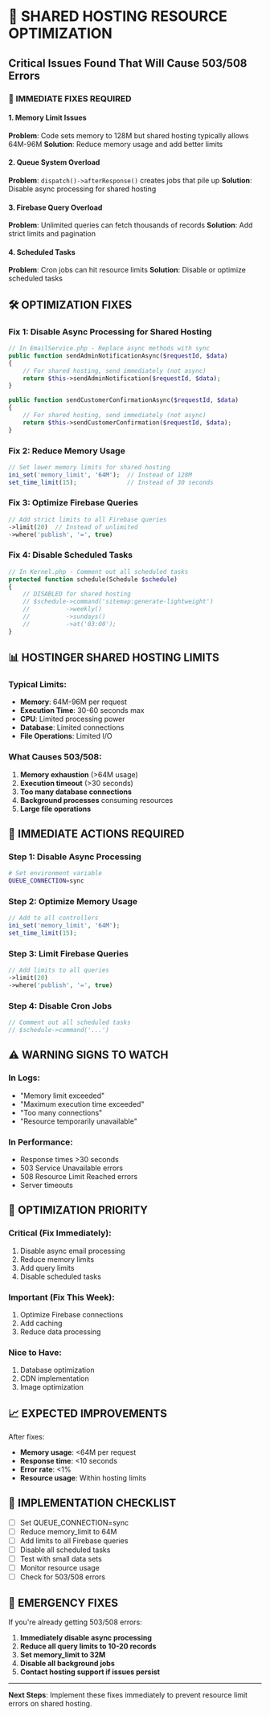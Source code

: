 # 🚨 SHARED HOSTING RESOURCE OPTIMIZATION

## Critical Issues Found That Will Cause 503/508 Errors

### 🔴 IMMEDIATE FIXES REQUIRED

#### 1. Memory Limit Issues
**Problem**: Code sets memory to 128M but shared hosting typically allows 64M-96M
**Solution**: Reduce memory usage and add better limits

#### 2. Queue System Overload
**Problem**: `dispatch()->afterResponse()` creates jobs that pile up
**Solution**: Disable async processing for shared hosting

#### 3. Firebase Query Overload
**Problem**: Unlimited queries can fetch thousands of records
**Solution**: Add strict limits and pagination

#### 4. Scheduled Tasks
**Problem**: Cron jobs can hit resource limits
**Solution**: Disable or optimize scheduled tasks

## 🛠️ OPTIMIZATION FIXES

### Fix 1: Disable Async Processing for Shared Hosting
```php
// In EmailService.php - Replace async methods with sync
public function sendAdminNotificationAsync($requestId, $data)
{
    // For shared hosting, send immediately (not async)
    return $this->sendAdminNotification($requestId, $data);
}

public function sendCustomerConfirmationAsync($requestId, $data)
{
    // For shared hosting, send immediately (not async)
    return $this->sendCustomerConfirmation($requestId, $data);
}
```

### Fix 2: Reduce Memory Usage
```php
// Set lower memory limits for shared hosting
ini_set('memory_limit', '64M');  // Instead of 128M
set_time_limit(15);              // Instead of 30 seconds
```

### Fix 3: Optimize Firebase Queries
```php
// Add strict limits to all Firebase queries
->limit(20)  // Instead of unlimited
->where('publish', '=', true)
```

### Fix 4: Disable Scheduled Tasks
```php
// In Kernel.php - Comment out all scheduled tasks
protected function schedule(Schedule $schedule)
{
    // DISABLED for shared hosting
    // $schedule->command('sitemap:generate-lightweight')
    //          ->weekly()
    //          ->sundays()
    //          ->at('03:00');
}
```

## 📊 HOSTINGER SHARED HOSTING LIMITS

### Typical Limits:
- **Memory**: 64M-96M per request
- **Execution Time**: 30-60 seconds max
- **CPU**: Limited processing power
- **Database**: Limited connections
- **File Operations**: Limited I/O

### What Causes 503/508:
1. **Memory exhaustion** (>64M usage)
2. **Execution timeout** (>30 seconds)
3. **Too many database connections**
4. **Background processes** consuming resources
5. **Large file operations**

## 🚀 IMMEDIATE ACTIONS REQUIRED

### Step 1: Disable Async Processing
```bash
# Set environment variable
QUEUE_CONNECTION=sync
```

### Step 2: Optimize Memory Usage
```php
// Add to all controllers
ini_set('memory_limit', '64M');
set_time_limit(15);
```

### Step 3: Limit Firebase Queries
```php
// Add limits to all queries
->limit(20)
->where('publish', '=', true)
```

### Step 4: Disable Cron Jobs
```php
// Comment out all scheduled tasks
// $schedule->command('...')
```

## ⚠️ WARNING SIGNS TO WATCH

### In Logs:
- "Memory limit exceeded"
- "Maximum execution time exceeded"
- "Too many connections"
- "Resource temporarily unavailable"

### In Performance:
- Response times >30 seconds
- 503 Service Unavailable errors
- 508 Resource Limit Reached errors
- Server timeouts

## 🎯 OPTIMIZATION PRIORITY

### Critical (Fix Immediately):
1. Disable async email processing
2. Reduce memory limits
3. Add query limits
4. Disable scheduled tasks

### Important (Fix This Week):
1. Optimize Firebase connections
2. Add caching
3. Reduce data processing

### Nice to Have:
1. Database optimization
2. CDN implementation
3. Image optimization

## 📈 EXPECTED IMPROVEMENTS

After fixes:
- **Memory usage**: <64M per request
- **Response time**: <10 seconds
- **Error rate**: <1%
- **Resource usage**: Within hosting limits

## 🔧 IMPLEMENTATION CHECKLIST

- [ ] Set QUEUE_CONNECTION=sync
- [ ] Reduce memory_limit to 64M
- [ ] Add limits to all Firebase queries
- [ ] Disable all scheduled tasks
- [ ] Test with small data sets
- [ ] Monitor resource usage
- [ ] Check for 503/508 errors

## 🚨 EMERGENCY FIXES

If you're already getting 503/508 errors:

1. **Immediately disable async processing**
2. **Reduce all query limits to 10-20 records**
3. **Set memory_limit to 32M**
4. **Disable all background jobs**
5. **Contact hosting support if issues persist**

---

**Next Steps**: Implement these fixes immediately to prevent resource limit errors on shared hosting.
